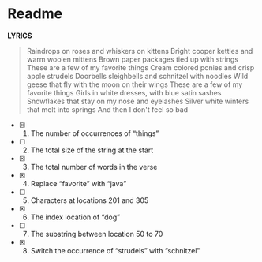 # **Readme**

**LYRICS**
>Raindrops on roses and whiskers on kittens Bright cooper kettles and warm woolen mittens Brown paper packages tied up with strings These are a few of my favorite things Cream colored ponies and crisp apple strudels Doorbells sleighbells and schnitzel with noodles Wild geese that fly with the moon on their wings These are a few of my favorite things Girls in white dresses, with blue satin sashes Snowflakes that stay on my nose and eyelashes Silver white winters that melt into springs And then I don't feel so bad

 - [X] 1. The number of occurrences of “things”
 - [ ] 2. The total size of the string at the start
 - [X] 3. The total number of words in the verse
 - [X] 4. Replace “favorite” with “java”
 - [ ] 5. Characters at locations 201 and 305
 - [X] 6. The index location of “dog”
 - [ ] 7. The substring between location 50 to 70
 - [X] 8. Switch the occurrence of “strudels” with “schnitzel"
